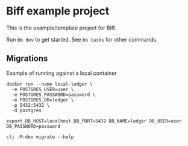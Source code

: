 # Biff example project

This is the example/template project for Biff.

Run `bb dev` to get started. See `bb tasks` for other commands.

## Migrations
Example of running against a local container
``` shell
docker run --name local-ledger \
  -e POSTGRES_USER=user \
  -e POSTGRES_PASSWORD=password \
  -e POSTGRES_DB=ledger \
  -p 5432:5432 \
  -d postgres

export DB_HOST=localhost DB_PORT=5432 DB_NAME=ledger DB_USER=user DB_PASSWORD=password

clj -M:dev migrate --help
```

